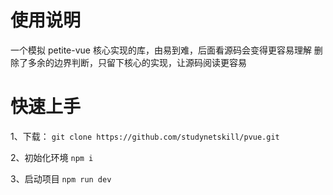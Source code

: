 # 使用说明

一个模拟 petite-vue 核心实现的库，由易到难，后面看源码会变得更容易理解
删除了多余的边界判断，只留下核心的实现，让源码阅读更容易

# 快速上手

1、下载：
`git clone https://github.com/studynetskill/pvue.git`

2、初始化环境
`npm i`

3、启动项目
`npm run dev`
